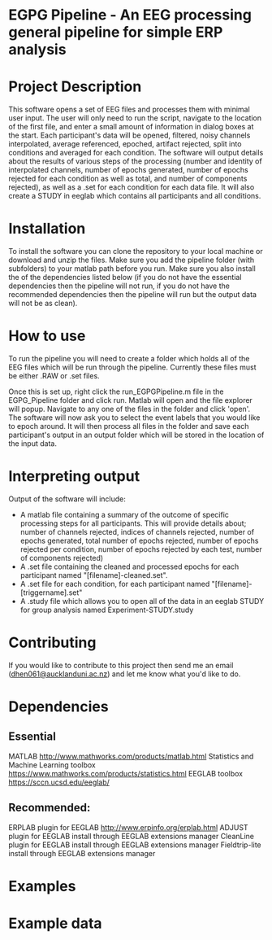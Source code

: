 # EGPG Pipeline - An EEG processing general pipeline for simple ERP analysis

# Project Description

This software opens a set of EEG files and processes them with minimal user input. The user will only need to run the script, navigate to the location of the first file, and enter a small amount of information in dialog boxes at the start. Each participant's data will be opened, filtered, noisy channels interpolated, average referenced, epoched, artifact rejected, split into conditions and averaged for each condition. The software will output details about the results of various steps of the processing (number and identity of interpolated channels, number of epochs generated, number of epochs rejected for each condition as well as total, and number of components rejected), as well as a .set for each condition for each data file. It will also create a STUDY in eeglab which contains all participants and all conditions.

# Installation

To install the software you can clone the repository to your local machine or download and unzip the files. Make sure you add the pipeline folder (with subfolders) to your matlab path before you run. Make sure you also install the of the dependencies listed below (if you do not have the essential dependencies then the pipeline will not run, if you do not have the recommended dependencies then the pipeline will run but the output data will not be as clean).

# How to use

To run the pipeline you will need to create a folder which holds all of the EEG files which will be run through the pipeline. Currently these files must be either .RAW or .set files.

Once this is set up, right click the run_EGPGPipeline.m file in the EGPG_Pipeline folder and click run. Matlab will open and the file explorer will popup. Navigate to any one of the files in the folder and click 'open'. The software will now ask you to select the event labels that you would like to epoch around. It will then process all files in the folder and save each participant's output in an output folder which will be stored in the location of the input data.

# Interpreting output

Output of the software will include:
- A matlab file containing a summary of the outcome of specific processing steps for all participants. This will provide details about; number of channels rejected, indices of channels rejected, number of epochs generated, total number of epochs rejected, number of epochs rejected per condition, number of epochs rejected by each test, number of components rejected)
- A .set file containing the cleaned and processed epochs for each participant named "[filename]-cleaned.set".
- A .set file for each condition, for each participant named "[filename]-[triggername].set"
- A .study file which allows you to open all of the data in an eeglab STUDY for group analysis named Experiment-STUDY.study

# Contributing

If you would like to contribute to this project then send me an email (dhen061@aucklanduni.ac.nz) and let me know what you'd like to do.

# Dependencies

## Essential
MATLAB                                    http://www.mathworks.com/products/matlab.html
Statistics and Machine Learning toolbox   https://www.mathworks.com/products/statistics.html
EEGLAB toolbox                            https://sccn.ucsd.edu/eeglab/

## Recommended:
ERPLAB plugin for EEGLAB                  http://www.erpinfo.org/erplab.html
ADJUST plugin for EEGLAB                  install through EEGLAB extensions manager
CleanLine plugin for EEGLAB               install through EEGLAB extensions manager
Fieldtrip-lite                            install through EEGLAB extensions manager

# Examples



# Example data
